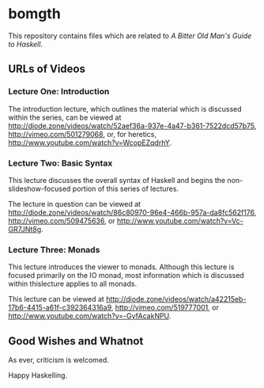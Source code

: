 # bomgth
This repository contains files which are related to _A Bitter Old Man's Guide to Haskell_.
## URLs of Videos
### Lecture One: Introduction
The introduction lecture, which outlines the material which is discussed within the series, can be viewed at http://diode.zone/videos/watch/52aef36a-937e-4a47-b361-7522dcd57b75, http://vimeo.com/501279068, or, for heretics, http://www.youtube.com/watch?v=WcopEZqdrhY.
### Lecture Two: Basic Syntax
This lecture discusses the overall syntax of Haskell and begins the non-slideshow-focused portion of this series of lectures.

The lecture in question can be viewed at http://diode.zone/videos/watch/86c80970-96e4-466b-957a-da8fc562f176, http://vimeo.com/509475636, or http://www.youtube.com/watch?v=Vc-GR7JNt8g.
### Lecture Three: Monads
This lecture introduces the viewer to monads.  Although this lecture is focused primarily on the IO monad, most information which is discussed within thislecture applies to all monads.

This lecture can be viewed at http://diode.zone/videos/watch/a42215eb-17b6-4415-a61f-c392364316a9, http://vimeo.com/519777001, or http://www.youtube.com/watch?v=-GyfAcakNPU.

## Good Wishes and Whatnot
As ever, criticism is welcomed.

Happy Haskelling.
